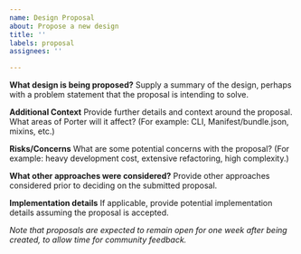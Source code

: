 ```yaml
---
name: Design Proposal
about: Propose a new design
title: ''
labels: proposal
assignees: ''

---
```


**What design is being proposed?**
Supply a summary of the design, perhaps with a problem statement that the proposal is intending to solve.

**Additional Context**
Provide further details and context around the proposal. What areas of Porter will it affect? (For example: CLI, Manifest/bundle.json, mixins, etc.)

**Risks/Concerns**
What are some potential concerns with the proposal? (For example: heavy development cost, extensive refactoring, high complexity.)

**What other approaches were considered?**
Provide other approaches considered prior to deciding on the submitted proposal.

**Implementation details**
If applicable, provide potential implementation details assuming the proposal is accepted.

_Note that proposals are expected to remain open for one week after being created, to allow time for community feedback._
